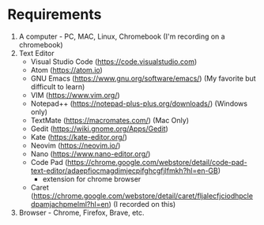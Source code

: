 # Requirements

1. A computer - PC, MAC, Linux, Chromebook (I'm recording on a chromebook)
2. Text Editor
   * Visual Studio Code (https://code.visualstudio.com)
   * Atom (https://atom.io)
   * GNU Emacs (https://www.gnu.org/software/emacs/) (My favorite but difficult to learn)
   * VIM (https://www.vim.org/)
   * Notepad++ (https://notepad-plus-plus.org/downloads/) (Windows only)
   * TextMate (https://macromates.com/) (Mac Only)
   * Gedit (https://wiki.gnome.org/Apps/Gedit)
   * Kate (https://kate-editor.org/)
   * Neovim (https://neovim.io/)
   * Nano (https://www.nano-editor.org/)
   * Code Pad (https://chrome.google.com/webstore/detail/code-pad-text-editor/adaepfiocmagdimjecpifghcgfjlfmkh?hl=en-GB)
     - extension for chrome browser
   * Caret (https://chrome.google.com/webstore/detail/caret/fljalecfjciodhpcledpamjachpmelml?hl=en) (I recorded on this)
3. Browser - Chrome, Firefox, Brave, etc.